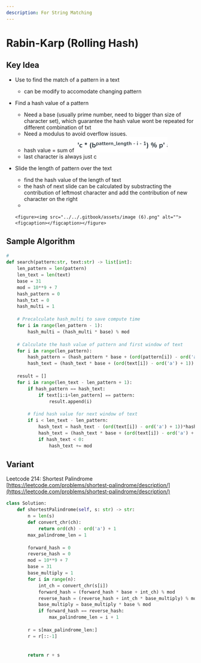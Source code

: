 ```yaml
---
description: For String Matching
---
```


# Rabin-Karp (Rolling Hash)

## Key Idea

* Use to find the match of a pattern in a text
  * can be modify to accomodate changing pattern&#x20;
* Find a hash value of a pattern&#x20;
  * Need a base (usually prime number, need to bigger than size of character set), which guarantee the hash value wont be repeated for different combination of txt
  * Need a modulus to avoid overflow issues.&#x20;
  * hash value = sum of ![](<../../.gitbook/assets/image (5).png>)
  * last character is always just c
* Slide the length of pattern over the text
  * find the hash value of the length of text&#x20;
  * the hash of next slide can be calculated by substracting the contribution of leftmost character and add the contribution of new character on the right
  *

      <figure><img src="../../.gitbook/assets/image (6).png" alt=""><figcaption></figcaption></figure>



## Sample Algorithm

```python
# 
def search(pattern:str, text:str) -> list[int]:
    len_pattern = len(pattern)
    len_text = len(text)
    base = 31
    mod = 10**9 + 7
    hash_pattern = 0
    hash_txt = 0
    hash_multi = 1
    
    # Precalculate hash_multi to save compute time
    for i in range(len_pattern - 1):
        hash_multi = (hash_multi * base) % mod
        
    # Calculate the hash value of pattern and first window of text
    for i in range(len_pattern):
        hash_pattern = (hash_pattern * base + (ord(pattern[i]) - ord('a') + 1)) % mod
        hash_text = (hash_text * base + (ord(text[i]) - ord('a') + 1)) % mod
    
    result = [] 
    for i in range(len_text - len_pattern + 1):
        if hash_pattern == hash_text:
            if text[i:i+len_pattern] == pattern:
                result.append(i)
        
        # find hash value for next window of text 
        if i < len_text - len_pattern:
            hash_text = hash_text - (ord(text[i]) - ord('a') + 1))*hash_multi
            hash_text = (hash_text * base + (ord(text[i]) - ord('a') + 1))) % mod
            if hash_text < 0:
                hash_text += mod
```

## Variant&#x20;

Leetcode 214: Shortest Palindrome [https://leetcode.com/problems/shortest-palindrome/description/](https://leetcode.com/problems/shortest-palindrome/description/)

```python
class Solution:
    def shortestPalindrome(self, s: str) -> str:
        n = len(s)
        def convert_chr(ch):
            return ord(ch) - ord('a') + 1
        max_palindrome_len = 1 

        forward_hash = 0
        reverse_hash = 0
        mod = 10**9 + 7
        base = 31
        base_multiply = 1
        for i in range(n):
            int_ch = convert_chr(s[i])
            forward_hash = (forward_hash * base + int_ch) % mod
            reverse_hash = (reverse_hash + int_ch * base_multiply) % mod
            base_multiply = base_multiply * base % mod
            if forward_hash == reverse_hash:
                max_palindrome_len = i + 1
        
        r = s[max_palindrome_len:]
        r = r[::-1]


        return r + s
```

